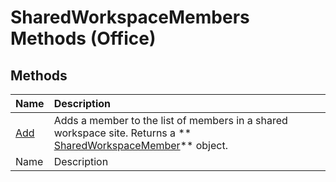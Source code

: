 
# SharedWorkspaceMembers Methods (Office)

## Methods



|**Name**|**Description**|
|:-----|:-----|
| [Add](13d7c75d-a4d1-60ea-d689-c6886fb1e898.md)|Adds a member to the list of members in a shared workspace site. Returns a  ** [SharedWorkspaceMember](4d5ec7d9-b7f2-cdcf-5db2-7429b7a08ed9.md)** object.|
|Name|Description|
